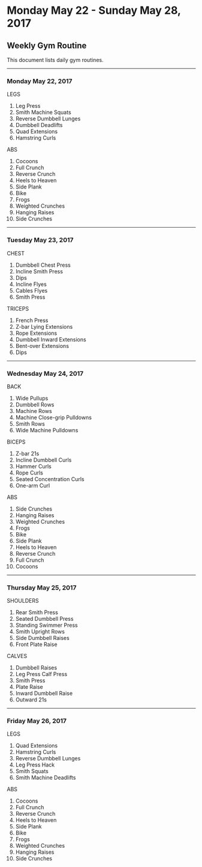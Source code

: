 # Monday May 22 - Sunday May 28, 2017
## Weekly Gym Routine
This document lists daily gym routines.

---

### Monday May 22, 2017
LEGS
1. Leg Press
2. Smith Machine Squats
3. Reverse Dumbbell Lunges
4. Dumbbell Deadlifts
5. Quad Extensions
6. Hamstring Curls

ABS
1. Cocoons
2. Full Crunch
3. Reverse Crunch
4. Heels to Heaven
5. Side Plank
6. Bike
7. Frogs
8. Weighted Crunches
9. Hanging Raises
10. Side Crunches

---

### Tuesday May 23, 2017
CHEST
1. Dumbbell Chest Press
2. Incline Smith Press
3. Dips
4. Incline Flyes
5. Cables Flyes
6. Smith Press

TRICEPS
1. French Press
2. Z-bar Lying Extensions
3. Rope Extensions
4. Dumbbell Inward Extensions
5. Bent-over Extensions
6. Dips

---

### Wednesday May 24, 2017
BACK
1. Wide Pullups
2. Dumbbell Rows
3. Machine Rows
4. Machine Close-grip Pulldowns
5. Smith Rows
6. Wide Machine Pulldowns

BICEPS
1. Z-bar 21s
2. Incline Dumbbell Curls
3. Hammer Curls
4. Rope Curls
5. Seated Concentration Curls
6. One-arm Curl

ABS
1. Side Crunches
2. Hanging Raises
3. Weighted Crunches
7. Frogs
5. Bike
6. Side Plank
7. Heels to Heaven
8. Reverse Crunch
9. Full Crunch
10. Cocoons

---

### Thursday May 25, 2017
SHOULDERS
1. Rear Smith Press
2. Seated Dumbbell Press
3. Standing Swimmer Press
4. Smith Upright Rows
5. Side Dumbbell Raises
6. Front Plate Raise

CALVES
1. Dumbbell Raises
2. Leg Press Calf Press
3. Smith Press
4. Plate Raise
5. Inward Dumbbell Raise
6. Outward 21s

---

### Friday May 26, 2017
LEGS
1. Quad Extensions
2. Hamstring Curls
1. Reverse Dumbbell Lunges
2. Leg Press Hack
3. Smith Squats
4. Smith Machine Deadlifts

ABS
1. Cocoons
2. Full Crunch
3. Reverse Crunch
4. Heels to Heaven
5. Side Plank
6. Bike
7. Frogs
8. Weighted Crunches
9. Hanging Raises
10. Side Crunches
